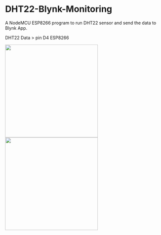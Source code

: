 # DHT22-Blynk-Monitoring
A NodeMCU ESP8266 program to run DHT22 sensor and send the data to Blynk App.

DHT22 Data > pin D4 ESP8266

<img src="https://github.com/Mysteriza/DHT22-Blynk-Monitoring/assets/76644526/446a5527-e24d-40db-a6e5-e32519b77edd" width="300">
<img src="https://github.com/Mysteriza/DHT22-Blynk-Monitoring/assets/76644526/d4fa2208-5a9a-4113-a67c-b2273a912f01" width="300">
